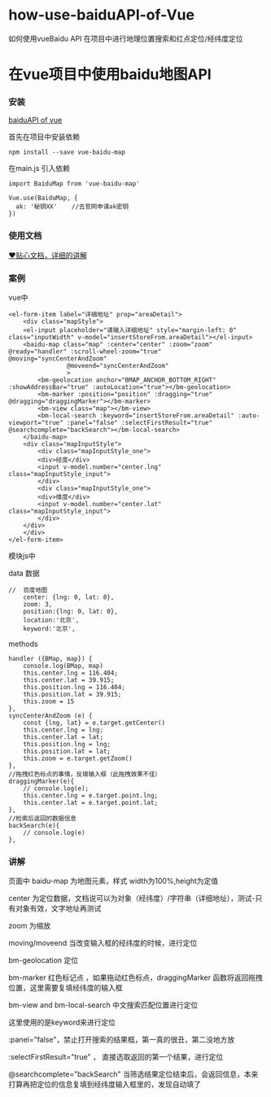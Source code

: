 # how-use-baiduAPI-of-Vue
如何使用vueBaidu API 在项目中进行地理位置搜索和红点定位/经纬度定位


# 在vue项目中使用baidu地图API


### 安装


[baiduAPI of vue](https://github.com/Dafrok/vue-baidu-map)


首先在项目中安装依赖


```
npm install --save vue-baidu-map
```


在main.js 引入依赖


```
import BaiduMap from 'vue-baidu-map'

Vue.use(BaiduMap, {
  ak: '秘钥XX'    //去官网申请ak密钥
})
```


### 使用文档


[❤贴心文档，详细的讲解](https://dafrok.github.io/vue-baidu-map/#/zh/start/installation)



### 案例


vue中


```
<el-form-item label="详细地址" prop="areaDetail">
    <div class="mapStyle">
    <el-input placeholder="请输入详细地址" style="margin-left: 0" class="inputWidth" v-model="insertStoreFrom.areaDetail"></el-input>
    <baidu-map class="map" :center="center" :zoom="zoom" @ready="handler" :scroll-wheel-zoom="true"   @moving="syncCenterAndZoom"
                @moveend="syncCenterAndZoom"
                >
        <bm-geolocation anchor="BMAP_ANCHOR_BOTTOM_RIGHT" :showAddressBar="true" :autoLocation="true"></bm-geolocation>
        <bm-marker :position="position" :dragging="true" @dragging="draggingMarker"></bm-marker>
        <bm-view class="map"></bm-view>
        <bm-local-search :keyword="insertStoreFrom.areaDetail" :auto-viewport="true" :panel="false" :selectFirstResult="true" @searchcomplete="backSearch"></bm-local-search>
    </baidu-map>
    <div class="mapInputStyle">
        <div class="mapInputStyle_one">
        <div>经度</div>
        <input v-model.number="center.lng" class="mapInputStyle_input">
        </div>
        <div class="mapInputStyle_one">
        <div>维度</div>
        <input v-model.number="center.lat" class="mapInputStyle_input">
        </div>
    </div>
    </div>
</el-form-item>
```


模块js中


data 数据


```
//  百度地图
    center: {lng: 0, lat: 0},
    zoom: 3,
    position:{lng: 0, lat: 0},
    location:'北京',
    keyword:'北京',
```


methods


```
handler ({BMap, map}) {
    console.log(BMap, map)
    this.center.lng = 116.404;
    this.center.lat = 39.915;
    this.position.lng = 116.404;
    this.position.lat = 39.915;
    this.zoom = 15
},
syncCenterAndZoom (e) {
    const {lng, lat} = e.target.getCenter()
    this.center.lng = lng;
    this.center.lat = lat;
    this.position.lng = lng;
    this.position.lat = lat;
    this.zoom = e.target.getZoom()
},
//拖拽红色标点的事情，反填输入框（此拖拽效果不佳）
draggingMarker(e){
    // console.log(e);
    this.center.lng = e.target.point.lng;
    this.center.lat = e.target.point.lat;
},
//检索后返回的数据信息
backSearch(e){
    // console.log(e)
},
```



### 讲解


页面中 baidu-map  为地图元素，样式  width为100%,height为定值


center 为定位数据，文档说可以为对象（经纬度）/字符串（详细地址），测试-只有对象有效，文字地址再测试


zoom   为缩放


moving/moveend   当改变输入框的经纬度的时候，进行定位


bm-geolocation   定位


bm-marker   红色标记点  ，如果拖动红色标点，draggingMarker 函数将返回拖拽位置，这里需要复填经纬度的输入框


bm-view and bm-local-search   中文搜索匹配位置进行定位


这里使用的是keyword来进行定位


:panel="false"，禁止打开搜索的结果框，第一真的很丑，第二没地方放


:selectFirstResult="true" ， 直接选取返回的第一个结果，进行定位


@searchcomplete="backSearch"   当筛选结果定位结束后，会返回信息，本来打算再把定位的信息复填到经纬度输入框里的，发现自动填了




